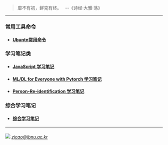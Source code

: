 > 靡不有初，鲜克有终。 &nbsp; --《诗经·大雅·荡》

---

### 常用工具命令

  - #### [Ubuntn常用命令](./Diary/00_Conda-Commands.md)
  
### 学习笔记类

  - #### [JavaScript 学习笔记](./JavaScript)
  
  - #### [ML/DL for Everyone with Pytorch 学习笔记](./ML-DL-Pytorch)

  - #### [Person-Re-identification 学习笔记](./Person-Re-identification)

### 综合学习笔记
  
  - #### [综合学习笔记](./Diary)
  
  
  
  
  
  
---
###### ![](./images/mail.ico) *zjcao@jbnu.ac.kr* 

